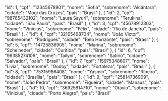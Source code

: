 "id": 1,
        "cpf": "12345678901",
        "nome": "Sofia",
        "sobrenome": "Alcântara",
        "cidade": "Mogi das Cruzes",
        "pais": "Brasil"
    },
    {
        "id": 2,
        "cpf": "98765432102",
        "nome": "Laura Sayuri",
        "sobrenome": "Terukina",
        "cidade": "São Paulo",
        "pais": "Brasil"
    },
    {
        "id": 3,
        "cpf": "45678912303",
        "nome": "Vinicius",
        "sobrenome": "Félix",
        "cidade": "Rio de Janeiro",
        "pais": "Brasil"
    },
    {
        "id": 4,
        "cpf": "32165498704",
        "nome": "João Victor",
        "sobrenome": "Rodrigues",
        "cidade": "Belo Horizonte",
        "pais": "Brasil"
    },
    {
        "id": 5,
        "cpf": "14725836905",
        "nome": "Marina",
        "sobrenome": "Scheineder",
        "cidade": "Curitiba",
        "pais": "Brasil"
    },
    {
        "id": 6,
        "cpf": "96385274106",
        "nome": "Tailyni",
        "sobrenome": "Satirio",
        "cidade": "Salvador",
        "pais": "Brasil"
    },
    {
        "id": 7,
        "cpf": "15975348607",
        "nome": "Livia",
        "sobrenome": "Godoy",
        "cidade": "Fortaleza",
        "pais": "Brasil"
    },
    {
        "id": 8,
        "cpf": "75315986408",
        "nome": "Yasmin",
        "sobrenome": "Ribeiro",
        "cidade": "Brasília",
        "pais": "Brasil"
    },
    {
        "id": 9,
        "cpf": "25814736909",
        "nome": "João Pedro",
        "sobrenome": "Figueira",
        "cidade": "Manaus",
        "pais": "Brasil"
    },
    {
        "id": 10,
        "cpf": "36925814710",
        "nome": "Otávio",
        "sobrenome": "Vinicius",
        "cidade": "Porto Alegre",
        "pais": "Brasil"
   

